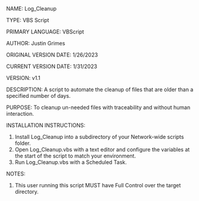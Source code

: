 NAME: Log_Cleanup

TYPE: VBS Script

PRIMARY LANGUAGE: VBScript
 
AUTHOR: Justin Grimes

ORIGINAL VERSION DATE: 1/26/2023

CURRENT VERSION DATE: 1/31/2023

VERSION: v1.1


DESCRIPTION: A script to automate the cleanup of files that are older than a specified number of days.





PURPOSE: To cleanup un-needed files with traceability and without human interaction.




INSTALLATION INSTRUCTIONS: 
1. Install Log_Cleanup into a subdirectory of your Network-wide scripts folder.
2. Open Log_Cleanup.vbs with a text editor and configure the variables at the start of the script to match your environment.
3. Run Log_Cleanup.vbs with a Scheduled Task.




NOTES: 
1. This user running this script MUST have Full Control over the target directory.
